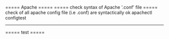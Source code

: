 ===== Apache =====
===== check syntax of Apache '.conf' file =====
check of all apache config file (i.e .conf) are syntactically ok
    apachectl configtest

----
===== test =====